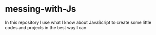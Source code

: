 # messing-with-Js

In this repository I use what I know about JavaScript to create some little codes and projects in the best way I can

